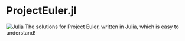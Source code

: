 # ProjectEuler.jl
[![Julia](https://img.shields.io/badge/Julia-%3D1.1.0-purple.svg)](https://github.com/JuliaLang/julia/releases/tag/v1.1.0)
The solutions for Project Euler, written in Julia, which is easy to understand!
